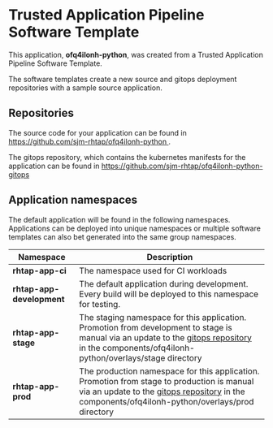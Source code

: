 # Trusted Application Pipeline Software Template

This application, **ofq4ilonh-python**, was created from a Trusted Application Pipeline Software Template.

The software templates create a new source and gitops deployment repositories with a sample source application. 

## Repositories

The source code for your application can be found in [https://github.com/sjm-rhtap/ofq4ilonh-python ](https://github.com/sjm-rhtap/ofq4ilonh-python ).
 
The gitops repository, which contains the kubernetes manifests for the application can be found in 
[https://github.com/sjm-rhtap/ofq4ilonh-python-gitops ](https://github.com/sjm-rhtap/ofq4ilonh-python-gitops ) 

## Application namespaces 

The default application will be found in the following namespaces. Applications can be deployed into unique namespaces or multiple software templates can also bet generated into the same group namespaces.  

|  Namespace   |  Description   |  
| -------- | -------- |
| **rhtap-app-ci** | The namespace used for CI workloads |
| **rhtap-app-development** | The default application during development. Every build will be deployed to this namespace for testing. |
| **rhtap-app-stage** | The staging namespace for this application. Promotion from development to stage is manual via an update to the [gitops repository](https://github.com/sjm-rhtap/ofq4ilonh-python-gitops ) in the components/ofq4ilonh-python/overlays/stage directory |
| **rhtap-app-prod** | The production namespace for this application. Promotion from stage to production is manual via an update to the [gitops repository](https://github.com/sjm-rhtap/ofq4ilonh-python-gitops ) in the components/ofq4ilonh-python/overlays/prod directory |